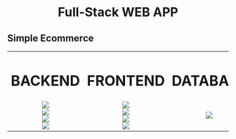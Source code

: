 <h1 align="center">Full-Stack WEB APP</h1>

<h2> 
Simple Ecommerce</h2>

<table border="0" align="center">
 <tr>
    <td><h1>BACKEND</h1></td>
    <td><h1>FRONTEND</h1></td>
    <td><h1>DATABASE</h1></td>
 </tr>
 <tr align="center">
    <td>
    <img src="https://img.shields.io/badge/Python-FFD43B?style=for-the-badge&logo=python&logoColor=blue"><br>
    <img src="https://img.shields.io/badge/Django-092E20?style=for-the-badge&logo=django&logoColor=green"><br>
    <img src="https://img.shields.io/badge/django%20rest-ff1709?style=for-the-badge&logo=django&logoColor=white"><br>
    <img src="https://img.shields.io/badge/JWT-000000?style=for-the-badge&logo=JSON%20web%20tokens&logoColor=white">
    </td>
    <td>
    <img src="https://img.shields.io/badge/React-20232A?style=for-the-badge&logo=react&logoColor=61DAFB"><br>
    <img src="https://img.shields.io/badge/Redux-593D88?style=for-the-badge&logo=redux&logoColor=white" />
    <br>
    <img src="https://img.shields.io/badge/React_Router-CA4245?style=for-the-badge&logo=react-router&logoColor=white" />
    <br>
    <img src="https://img.shields.io/badge/CSS3-1572B6?style=for-the-badge&logo=css3&logoColor=white" />
    <td>
    <img src="https://img.shields.io/badge/PostgreSQL-316192?style=for-the-badge&logo=postgresql&logoColor=white" />
    </td>

 </tr>
</table>